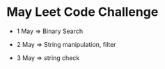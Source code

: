 # May Leet Code Challenge

- 1 May  =>  Binary Search

- 2 May  => String manipulation, filter

- 3 May => string check 